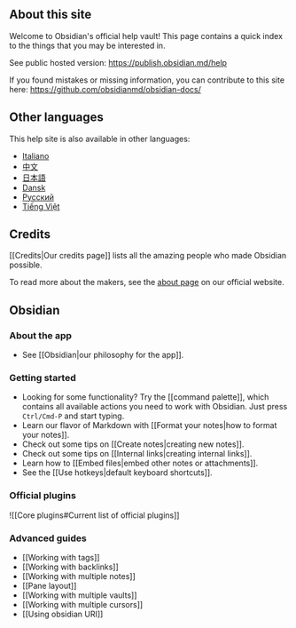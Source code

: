 ## About this site
Welcome to Obsidian's official help vault! This page contains a quick index to the things that you may be interested in.

See public hosted version: https://publish.obsidian.md/help

If you found mistakes or missing information, you can contribute to this site here: https://github.com/obsidianmd/obsidian-docs/

## Other languages

This help site is also available in other languages:

- [Italiano](https://publish.obsidian.md/help-it)
- [中文](https://publish.obsidian.md/help-zh)
- [日本語](https://publish.obsidian.md/help-ja)
- [Dansk](https://publish.obsidian.md/help-da)
- [Русский](https://publish.obsidian.md/help-ru)
- [Tiếng Việt](https://publish.obsidian.md/help-vi)

## Credits

[[Credits|Our credits page]] lists all the amazing people who made Obsidian possible.

To read more about the makers, see the [about page](https://obsidian.md/about) on our official website.

## Obsidian

### About the app

- See [[Obsidian|our philosophy for the app]].

### Getting started

- Looking for some functionality? Try the  [[command palette]], which contains all available actions you need to work with Obsidian. Just press `Ctrl/Cmd-P` and start typing.
- Learn our flavor of Markdown with [[Format your notes|how to format your notes]].
- Check out some tips on [[Create notes|creating new notes]].
- Check out some tips on [[Internal links|creating internal links]].
- Learn how to [[Embed files|embed other notes or attachments]].
- See the [[Use hotkeys|default keyboard shortcuts]].

### Official plugins

![[Core plugins#Current list of official plugins]]

### Advanced guides

- [[Working with tags]]
- [[Working with backlinks]]
- [[Working with multiple notes]]
- [[Pane layout]]
- [[Working with multiple vaults]]
- [[Working with multiple cursors]]
- [[Using obsidian URI]]
